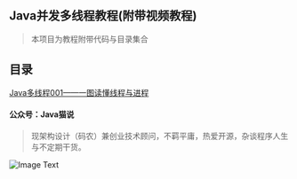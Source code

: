 ## Java并发多线程教程(附带视频教程)

> 本项目为教程附带代码与目录集合

## 目录

[Java多线程001——一图读懂线程与进程](https://unclecatmyself.github.io/2019/02/18/thread001/)

#### 公众号：Java猫说

> 现架构设计（码农）兼创业技术顾问，不羁平庸，热爱开源，杂谈程序人生与不定期干货。

![Image Text](https://user-gold-cdn.xitu.io/2018/12/28/167f41f1a5729856?w=344&h=344&f=jpeg&s=8231)
